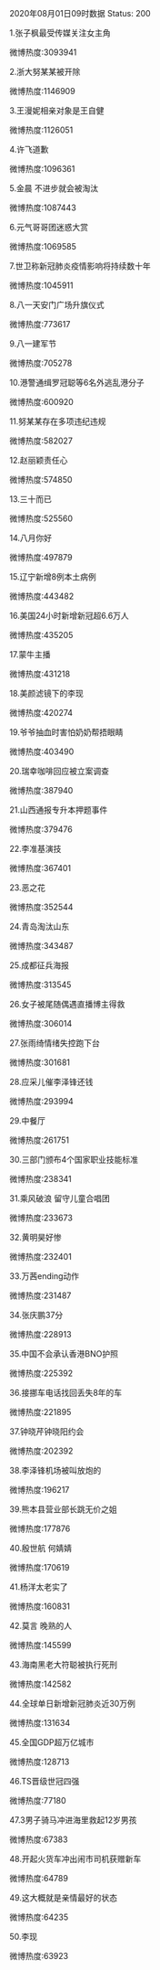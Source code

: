 2020年08月01日09时数据
Status: 200

1.张子枫最受传媒关注女主角

微博热度:3093941

2.浙大努某某被开除

微博热度:1146909

3.王漫妮相亲对象是王自健

微博热度:1126051

4.许飞道歉

微博热度:1096361

5.金晨 不进步就会被淘汰

微博热度:1087443

6.元气哥哥团迷惑大赏

微博热度:1069585

7.世卫称新冠肺炎疫情影响将持续数十年

微博热度:1045911

8.八一天安门广场升旗仪式

微博热度:773617

9.八一建军节

微博热度:705278

10.港警通缉罗冠聪等6名外逃乱港分子

微博热度:600920

11.努某某存在多项违纪违规

微博热度:582027

12.赵丽颖责任心

微博热度:574850

13.三十而已

微博热度:525560

14.八月你好

微博热度:497879

15.辽宁新增8例本土病例

微博热度:443482

16.美国24小时新增新冠超6.6万人

微博热度:435205

17.蒙牛主播

微博热度:431218

18.美颜滤镜下的李现

微博热度:420274

19.爷爷抽血时害怕奶奶帮捂眼睛

微博热度:403490

20.瑞幸咖啡回应被立案调查

微博热度:387940

21.山西通报专升本押题事件

微博热度:379476

22.李准基演技

微博热度:367401

23.恶之花

微博热度:352544

24.青岛淘汰山东

微博热度:343487

25.成都征兵海报

微博热度:313545

26.女子被尾随偶遇直播博主得救

微博热度:306014

27.张雨绮情绪失控跑下台

微博热度:301681

28.应采儿催李泽锋还钱

微博热度:293994

29.中餐厅

微博热度:261751

30.三部门颁布4个国家职业技能标准

微博热度:238341

31.乘风破浪 留守儿童合唱团

微博热度:233673

32.黄明昊好惨

微博热度:232401

33.万茜ending动作

微博热度:231487

34.张庆鹏37分

微博热度:228913

35.中国不会承认香港BNO护照

微博热度:225392

36.接挪车电话找回丢失8年的车

微博热度:221895

37.钟晓芹钟晓阳约会

微博热度:202392

38.李泽锋机场被叫放炮的

微博热度:196217

39.熊本县营业部长跳无价之姐

微博热度:177876

40.殷世航 何婧婧

微博热度:170619

41.杨洋太老实了

微博热度:160831

42.莫言 晚熟的人

微博热度:145599

43.海南黑老大符聪被执行死刑

微博热度:142582

44.全球单日新增新冠肺炎近30万例

微博热度:131634

45.全国GDP超万亿城市

微博热度:128713

46.TS晋级世冠四强

微博热度:77180

47.3男子骑马冲进海里救起12岁男孩

微博热度:67383

48.开起火货车冲出闹市司机获赠新车

微博热度:64789

49.这大概就是亲情最好的状态

微博热度:64235

50.李现

微博热度:63923


